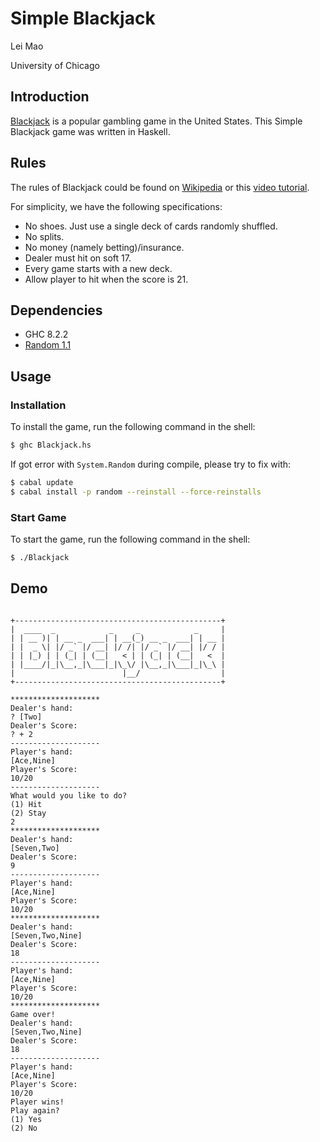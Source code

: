 # Simple Blackjack

Lei Mao

University of Chicago

## Introduction

[Blackjack](https://en.wikipedia.org/wiki/Blackjack) is a popular gambling game in the United States. This Simple Blackjack game was written in Haskell. 

## Rules

The rules of Blackjack could be found on [Wikipedia](https://en.wikipedia.org/wiki/Blackjack) or this [video tutorial](https://www.youtube.com/watch?v=5bWpnABkU-Y).

For simplicity, we have the following specifications:

* No shoes. Just use a single deck of cards randomly shuffled.
* No splits.
* No money (namely betting)/insurance.
* Dealer must hit on soft 17.
* Every game starts with a new deck.
* Allow player to hit when the score is 21.

## Dependencies

* GHC 8.2.2
* [Random 1.1](http://hackage.haskell.org/package/random-1.1/docs/System-Random.html)

## Usage

### Installation

To install the game, run the following command in the shell:

```bash
$ ghc Blackjack.hs
```

If got error with ``System.Random`` during compile, please try to fix with:

```bash
$ cabal update
$ cabal install -p random --reinstall --force-reinstalls
```

### Start Game

To start the game, run the following command in the shell:

```bash
$ ./Blackjack
```

## Demo

```

+----------------------------------------------+
|  ____  _            _     _            _     |
| | __ )| | __ _  ___| | __(_) __ _  ___| | __ |
| |  _ \| |/ _` |/ __| |/ /| |/ _` |/ __| |/ / |
| | |_) | | (_| | (__|   < | | (_| | (__|   <  |
| |____/|_|\__,_|\___|_|\_\/ |\__,_|\___|_|\_\ |
|                        |__/                  |
+----------------------------------------------+

********************
Dealer's hand:
? [Two]
Dealer's Score:
? + 2
--------------------
Player's hand:
[Ace,Nine]
Player's Score:
10/20
--------------------
What would you like to do?
(1) Hit
(2) Stay
2
********************
Dealer's hand:
[Seven,Two]
Dealer's Score:
9
--------------------
Player's hand:
[Ace,Nine]
Player's Score:
10/20
********************
Dealer's hand:
[Seven,Two,Nine]
Dealer's Score:
18
--------------------
Player's hand:
[Ace,Nine]
Player's Score:
10/20
********************
Game over!
Dealer's hand:
[Seven,Two,Nine]
Dealer's Score:
18
--------------------
Player's hand:
[Ace,Nine]
Player's Score:
10/20
Player wins!
Play again?
(1) Yes
(2) No
```


